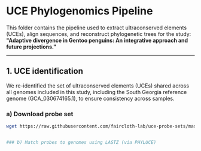 # UCE Phylogenomics Pipeline

This folder contains the pipeline used to extract ultraconserved elements (UCEs), align sequences, and reconstruct phylogenetic trees for the study:  
**"Adaptive divergence in Gentoo penguins: An integrative approach and future projections."**

---

## 1. UCE identification

We re-identified the set of ultraconserved elements (UCEs) shared across all genomes included in this study, including the South Georgia reference genome (GCA_030674165.1), to ensure consistency across samples.

### a) Download probe set
```bash
wget https://raw.githubusercontent.com/faircloth-lab/uce-probe-sets/master/uce-5k-probe-set/uce-5k-probes.fasta


### b) Match probes to genomes using LASTZ (via PHYLUCE)
